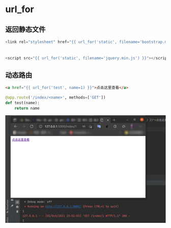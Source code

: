 <!--
 * @Description: 
 * @Version: 1.0
 * @Author: dmjcb
 * @Email:  
 * @Date: 2022-01-01 17:20:15
 * @LastEditors: dmjcb
 * @LastEditTime: 2023-04-16 23:41:00
-->

# url_for


## 返回静态文件

```js
<link rel="stylesheet" href="{{ url_for('static', filename='bootstrap.min.css') }}">


<script src="{{ url_for('static', filename='jquery.min.js') }}"></script>
```


## 动态路由

```html
<a href="{{ url_for('test', name=1) }}">点击这里查看</a>
```

```py
@app.route('/index/<name>', methods=['GET'])
def test(name):
    return name
```

![](https://raw.githubusercontent.com/dmjcb/SelfImgur/main/20211001235447.png)